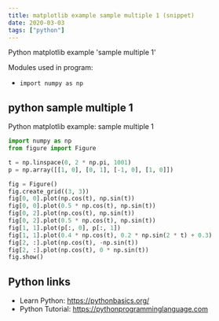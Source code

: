 ```yaml
---
title: matplotlib example sample multiple 1 (snippet)
date: 2020-03-03
tags: ["python"]
---
```

Python matplotlib example 'sample multiple 1'


Modules used in program: 
* `import numpy as np`

## python sample multiple 1

Python matplotlib example: sample multiple 1

```python
import numpy as np
from figure import Figure

t = np.linspace(0, 2 * np.pi, 1001)
p = np.array([[1, 0], [0, 1], [-1, 0], [1, 0]])

fig = Figure()
fig.create_grid((3, 3))
fig[0, 0].plot(np.cos(t), np.sin(t))
fig[0, 0].plot(0.5 * np.cos(t), np.sin(t))
fig[0, 2].plot(np.cos(t), np.sin(t))
fig[0, 2].plot(0.5 * np.cos(t), np.sin(t))
fig[1, 1].plot(p[:, 0], p[:, 1])
fig[1, 1].plot(0.4 * np.cos(t), 0.2 * np.sin(2 * t) + 0.3)
fig[2, :].plot(np.cos(t), -np.sin(t))
fig[2, :].plot(np.cos(t), 0 * np.sin(t))
fig.show()


```

## Python links

- Learn Python: https://pythonbasics.org/
- Python Tutorial: https://pythonprogramminglanguage.com
